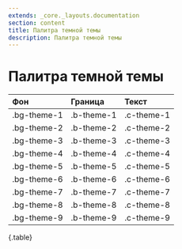 ```yaml
---
extends: _core._layouts.documentation
section: content
title: Палитра темной темы
description: Палитра темной темы
---
```


# Палитра темной темы

| Фон         | Граница    | Текст      |
|:------------|:-----------|:-----------|
| .bg-theme-1 | .b-theme-1 | .c-theme-1 |
| .bg-theme-2 | .b-theme-2 | .c-theme-2 |
| .bg-theme-3 | .b-theme-3 | .c-theme-3 |
| .bg-theme-4 | .b-theme-4 | .c-theme-4 |
| .bg-theme-5 | .b-theme-5 | .c-theme-5 |
| .bg-theme-6 | .b-theme-6 | .c-theme-6 |
| .bg-theme-7 | .b-theme-7 | .c-theme-7 |
| .bg-theme-8 | .b-theme-8 | .c-theme-8 |
| .bg-theme-9 | .b-theme-9 | .c-theme-9 |
{.table}
